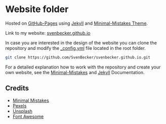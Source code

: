 # Website folder

Hosted on [GitHub-Pages](https://pages.github.com/) using [Jekyll](https://jekyllrb.com/) and [Minimal-Mistakes Theme](https://mmistakes.github.io/minimal-mistakes/).

Link to my website: [svenbecker.github.io](https://svenbecker.github.io)

In case you are interested in the design of the website you can clone the repository and modify the [_config.yml](_config.yml) file located in the root folder.

```sh
git clone https://github.com/SvenBecker/svenbecker.github.io.git
```

For a detailed explanation how to work with the repository and create your own website, see the [Minimal-Mistakes](https://mmistakes.github.io/minimal-mistakes/docs/quick-start-guide/) and [Jekyll](https://jekyllrb.com/docs/) Documentation.

## Credits

- [Minimal Mistakes](https://mmistakes.github.io/minimal-mistakes/)
- [Pexels](https://www.pexels.com)
- [Unsplash](https://unsplash.com)
- [Font Awesome](http://fontawesome.io/)